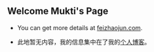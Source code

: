 ## Welcome Mukti's Page

- You can get more details at [feizhaojun.com](https://feizhaojun.com).

- 此地暂无内容，我的信息集中在了我的[个人博客](https://feizhaojun.com)。
